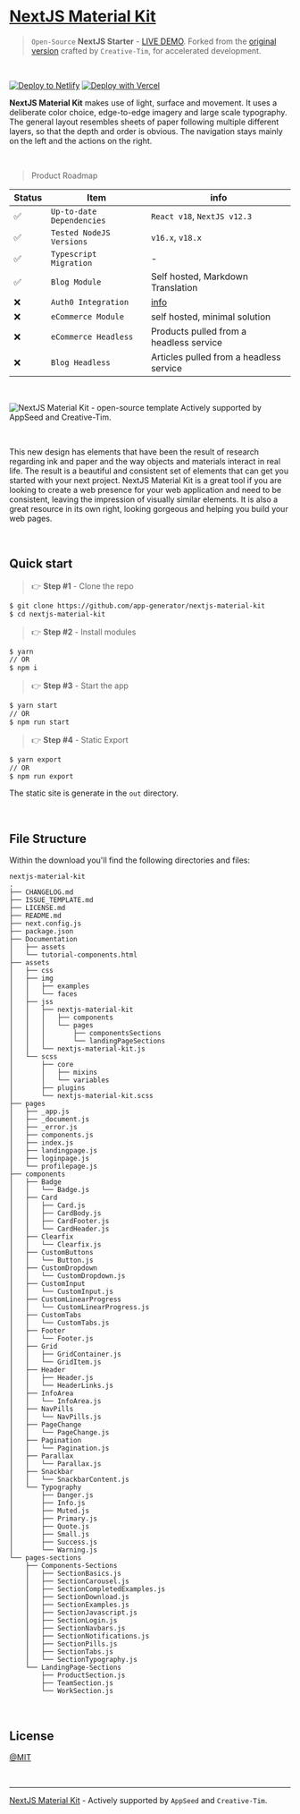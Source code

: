 # [NextJS Material Kit](https://nextjs-material-kit.appseed-srv1.com/)

> `Open-Source` **NextJS Starter** - [LIVE DEMO](https://nextjs-material-kit.appseed-srv1.com/). Forked from the [original version](https://bit.ly/37l2piJ) crafted by `Creative-Tim`, for accelerated development.

<br />

[![Deploy to Netlify](https://www.netlify.com/img/deploy/button.svg)](https://app.netlify.com/start/deploy?repository=https://github.com/app-generator/nextjs-material-kit)
[![Deploy with Vercel](https://vercel.com/button)](https://vercel.com/new/clone?repository-url=https://github.com/app-generator/nextjs-material-kit)

**NextJS Material Kit** makes use of light, surface and movement. It uses a deliberate color choice, edge-to-edge imagery and large scale typography. The general layout resembles sheets of paper following multiple different layers, so that the depth and order is obvious. The navigation stays mainly on the left and the actions on the right.

<br />

> Product Roadmap 

| Status | Item | info | 
| --- | --- | --- |
| ✅ | `Up-to-date Dependencies` | `React v18`, `NextJS v12.3` |
| ✅ | `Tested NodeJS Versions` | `v16.x`, `v18.x` |
| ✅ | `Typescript Migration` | - |
| ✅ | `Blog Module` | Self hosted, Markdown Translation |
| ❌ | `Auth0 Integration` | [info](https://github.com/vercel/next.js/tree/canary/examples/auth0) |
| ❌ | `eCommerce Module` | self hosted, minimal solution |
| ❌ | `eCommerce Headless` | Products pulled from a headless service |
| ❌ | `Blog Headless` | Articles pulled from a headless service |

<br />

![NextJS Material Kit - open-source template Actively supported by AppSeed and Creative-Tim.](https://user-images.githubusercontent.com/51070104/190355309-0141db2c-2cd8-4ba9-8fe1-c5823ac2b3e7.jpg)

<br />

This new design has elements that have been the result of research regarding ink and paper and the way objects and materials interact in real life. The result is a beautiful and consistent set of elements that can get you started with your next project. NextJS Material Kit is a great tool if you are looking to create a web presence for your web application and need to be consistent, leaving the impression of visually similar elements. It is also a great resource in its own right, looking gorgeous and helping you build your web pages.

<br />

## Quick start

> 👉 **Step #1** - Clone the repo

```bash
$ git clone https://github.com/app-generator/nextjs-material-kit
$ cd nextjs-material-kit
```

> 👉 **Step #2** - Install modules

```bash
$ yarn 
// OR
$ npm i
```

> 👉 **Step #3** - Start the app

```bash
$ yarn start
// OR
$ npm run start
```

> 👉 **Step #4** - Static Export

```bash
$ yarn export
// OR
$ npm run export
```

The static site is generate in the `out` directory. 

<br />

## File Structure

Within the download you'll find the following directories and files:

```
nextjs-material-kit
.
├── CHANGELOG.md
├── ISSUE_TEMPLATE.md
├── LICENSE.md
├── README.md
├── next.config.js
├── package.json
├── Documentation
│   ├── assets
│   └── tutorial-components.html
├── assets
│   ├── css
│   ├── img
│   │   ├── examples
│   │   └── faces
│   ├── jss
│   │   ├── nextjs-material-kit
│   │   │   ├── components
│   │   │   └── pages
│   │   │       ├── componentsSections
│   │   │       └── landingPageSections
│   │   └── nextjs-material-kit.js
│   └── scss
│       ├── core
│       │   ├── mixins
│       │   └── variables
│       ├── plugins
│       └── nextjs-material-kit.scss
├── pages
│   ├── _app.js
│   ├── _document.js
│   ├── _error.js
│   ├── components.js
│   ├── index.js
│   ├── landingpage.js
│   ├── loginpage.js
│   └── profilepage.js
├── components
│   ├── Badge
│   │   └── Badge.js
│   ├── Card
│   │   ├── Card.js
│   │   ├── CardBody.js
│   │   ├── CardFooter.js
│   │   └── CardHeader.js
│   ├── Clearfix
│   │   └── Clearfix.js
│   ├── CustomButtons
│   │   └── Button.js
│   ├── CustomDropdown
│   │   └── CustomDropdown.js
│   ├── CustomInput
│   │   └── CustomInput.js
│   ├── CustomLinearProgress
│   │   └── CustomLinearProgress.js
│   ├── CustomTabs
│   │   └── CustomTabs.js
│   ├── Footer
│   │   └── Footer.js
│   ├── Grid
│   │   ├── GridContainer.js
│   │   └── GridItem.js
│   ├── Header
│   │   ├── Header.js
│   │   └── HeaderLinks.js
│   ├── InfoArea
│   │   └── InfoArea.js
│   ├── NavPills
│   │   └── NavPills.js
│   ├── PageChange
│   │   └── PageChange.js
│   ├── Pagination
│   │   └── Pagination.js
│   ├── Parallax
│   │   └── Parallax.js
│   ├── Snackbar
│   │   └── SnackbarContent.js
│   └── Typography
│       ├── Danger.js
│       ├── Info.js
│       ├── Muted.js
│       ├── Primary.js
│       ├── Quote.js
│       ├── Small.js
│       ├── Success.js
│       └── Warning.js
└── pages-sections
    ├── Components-Sections
    │   ├── SectionBasics.js
    │   ├── SectionCarousel.js
    │   ├── SectionCompletedExamples.js
    │   ├── SectionDownload.js
    │   ├── SectionExamples.js
    │   ├── SectionJavascript.js
    │   ├── SectionLogin.js
    │   ├── SectionNavbars.js
    │   ├── SectionNotifications.js
    │   ├── SectionPills.js
    │   ├── SectionTabs.js
    │   └── SectionTypography.js
    └── LandingPage-Sections
        ├── ProductSection.js
        ├── TeamSection.js
        └── WorkSection.js
```

<br />

## License

[@MIT](./LICENSE.md)

<br />

---
[NextJS Material Kit](https://nextjs-material-kit.appseed-srv1.com/) - Actively supported by `AppSeed` and `Creative-Tim`. 
